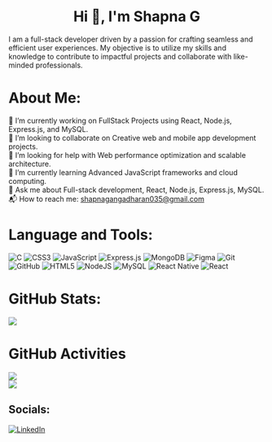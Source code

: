 <h1 align="center">Hi 👋, I'm Shapna G</h1>

I am a full-stack developer driven by a passion for crafting seamless and efficient user experiences. My objective is to utilize my skills and knowledge to contribute to impactful projects and collaborate with like-minded professionals.

# About Me:
🔭 I’m currently working on FullStack Projects using React, Node.js, Express.js, and MySQL.<br>👯 I’m looking to collaborate on Creative web and mobile app development projects.<br>🤝 I’m looking for help with Web performance optimization and scalable architecture.<br>🌱 I’m currently learning Advanced JavaScript frameworks and cloud computing.<br>💬 Ask me about Full-stack development, React, Node.js, Express.js, MySQL.<br>📬 How to reach me: shapnagangadharan035@gmail.com
 

# Language and Tools:
![C](https://img.shields.io/badge/c-%2300599C.svg?style=for-the-badge&logo=c&logoColor=white) ![CSS3](https://img.shields.io/badge/css3-%231572B6.svg?style=for-the-badge&logo=css3&logoColor=white) ![JavaScript](https://img.shields.io/badge/javascript-%23323330.svg?style=for-the-badge&logo=javascript&logoColor=%23F7DF1E) ![Express.js](https://img.shields.io/badge/express.js-%23404d59.svg?style=for-the-badge&logo=express&logoColor=%2361DAFB) ![MongoDB](https://img.shields.io/badge/MongoDB-%234ea94b.svg?style=for-the-badge&logo=mongodb&logoColor=white) ![Figma](https://img.shields.io/badge/figma-%23F24E1E.svg?style=for-the-badge&logo=figma&logoColor=white) ![Git](https://img.shields.io/badge/git-%23F05033.svg?style=for-the-badge&logo=git&logoColor=white) ![GitHub](https://img.shields.io/badge/github-%23121011.svg?style=for-the-badge&logo=github&logoColor=white) ![HTML5](https://img.shields.io/badge/html5-%23E34F26.svg?style=for-the-badge&logo=html5&logoColor=white) ![NodeJS](https://img.shields.io/badge/node.js-6DA55F?style=for-the-badge&logo=node.js&logoColor=white) ![MySQL](https://img.shields.io/badge/mysql-4479A1.svg?style=for-the-badge&logo=mysql&logoColor=white) ![React Native](https://img.shields.io/badge/react_native-%2320232a.svg?style=for-the-badge&logo=react&logoColor=%2361DAFB) ![React](https://img.shields.io/badge/react-%2320232a.svg?style=for-the-badge&logo=react&logoColor=%2361DAFB)

# GitHub Stats:
![](https://github-readme-stats.vercel.app/api?username=Shapna0327&theme=radical&hide_border=false&include_all_commits=true&count_private=true)<br/>


# GitHub Activities
![](https://github-readme-streak-stats.herokuapp.com/?user=Shapna0327&theme=radical&hide_border=false)<br/>
[![](https://visitcount.itsvg.in/api?id=Shapna0327&icon=9&color=10)](https://visitcount.itsvg.in)

## Socials:
[![LinkedIn](https://img.shields.io/badge/LinkedIn-%230077B5.svg?logo=linkedin&logoColor=white)](https://linkedin.com/in/https://www.linkedin.com/in/shapna-gangadharan-b852801b1)

